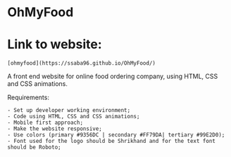 # OhMyFood

# Link to website:
    [ohmyfood](https://ssaba96.github.io/OhMyFood/)

A front end website for online food ordering company, using HTML, CSS and CSS animations.

Requirements:

	- Set up developer working environment;
	- Code using HTML, CSS and CSS animations;
	- Mobile first approach;
    - Make the website responsive;
    - Use colors (primary #9356DC | secondary #FF79DA| tertiary #99E2D0);
    - Font used for the logo should be Shrikhand and for the text font should be Roboto;
